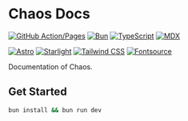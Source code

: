 [ts-badge]: https://img.shields.io/badge/TypeScript-3178C6?logo=typescript&logoColor=white
[bun-badge]: https://img.shields.io/badge/bun-black?logo=bun
[astro-badge]: https://astro.badg.es/v2/built-with-astro/tiny.svg
[starlight-badge]: https://astro.badg.es/v2/built-with-starlight/tiny.svg
[tailwind-badge]: https://img.shields.io/badge/Tailwind%20CSS-06B6D4?logo=tailwindcss&logoColor=white
[gh-badge]: https://img.shields.io/badge/GitHub%20Pages%2FActions-181717?logo=github
[fontsource-badge]: https://img.shields.io/badge/fontsource-625bf8
[mdx-badge]: https://img.shields.io/badge/mdx-1B1F24?logo=mdx

# Chaos Docs  

  [![GitHub Action/Pages][gh-badge]](https://7rs.github.io/chaos)
  [![Bun][bun-badge]](https://bun.sh/)
  [![TypeScript][ts-badge]](https://www.typescriptlang.org/)
  [![MDX][mdx-badge]](https://mdxjs.com/)

  [![Astro][astro-badge]](https://astro.build/)
  [![Starlight][starlight-badge]](https://starlight.astro.build/)
  [![Tailwind CSS][tailwind-badge]](https://tailwindcss.com/)
  [![Fontsource][fontsource-badge]](https://fontsource.org/)

  Documentation of Chaos.  

## Get Started  

  ```sh
  bun install && bun run dev
  ```  
